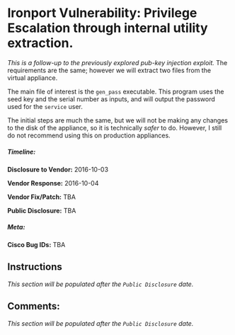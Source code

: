 # Ironport Vulnerability: Privilege Escalation through internal utility extraction.
_This is a follow-up to the previously explored pub-key injection exploit._ The requirements are the same; however we will extract two files from the virtual appliance.

The main file of interest is the `gen_pass` executable. This program uses the seed key and the serial number as inputs, and will output the password used for the `service` user.

The initial steps are much the same, but we will not be making any changes to the disk of the appliance, so it is technically _safer_ to do. However, I still do not recommend using this on production appliances.

##### Timeline:
__Disclosure to Vendor:__ 2016-10-03

__Vendor Response:__ 2016-10-04

__Vendor Fix/Patch:__ TBA

__Public Disclosure:__ TBA

##### Meta:
__Cisco Bug IDs:__ TBA

## Instructions
_This section will be populated after the `Public Disclosure` date._

## Comments:
_This section will be populated after the `Public Disclosure` date._
